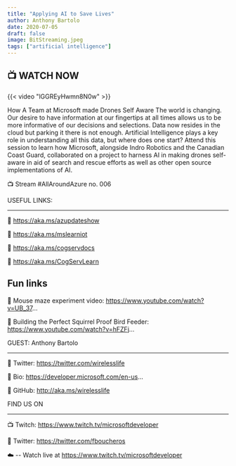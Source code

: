 ```yaml
---
title: "Applying AI to Save Lives"
author: Anthony Bartolo
date: 2020-07-05
draft: false
image: BitStreaming.jpeg
tags: ["artificial intelligence"]
---
```


## 📺 WATCH NOW

{{< video "lGGREyHwmn8N0w" >}}

How A Team at Microsoft made Drones Self Aware The world is changing. Our desire to have information at our fingertips at all times allows us to be more informative of our decisions and selections. Data now resides in the cloud but parking it there is not enough. Artificial Intelligence plays a key role in understanding all this data, but where does one start? Attend this session to learn how Microsoft, alongside Indro Robotics and the Canadian Coast Guard, collaborated on a project to harness AI in making drones self-aware in aid of search and rescue efforts as well as other open source implementations of AI.

📺 Stream #AllAroundAzure no. 006

USEFUL LINKS:

-----------------------

🔗 https://aka.ms/azupdateshow

🔗 https://aka.ms/mslearniot

🔗 https://aka.ms/cogservdocs

🔗 https://aka.ms/CogServLearn


Fun links
-------------

🔗 Mouse maze experiment video: https://www.youtube.com/watch?v=UB_37... 

🔗 Building the Perfect Squirrel Proof Bird Feeder: https://www.youtube.com/watch?v=hFZFj... 



GUEST: Anthony Bartolo

-----------------

🔗 Twitter: https://twitter.com/wirelesslife

🔗 Bio: https://developer.microsoft.com/en-us...

🔗 GitHub: http://aka.ms/wirelesslife


FIND US ON

---------------

📺 Twitch: https://www.twitch.tv/microsoftdeveloper

🔗 Twitter: https://twitter.com/fboucheros

☁️ -- Watch live at https://www.twitch.tv/microsoftdeveloper